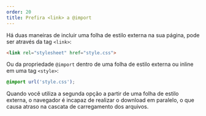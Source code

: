 ```yaml
---
order: 20
title: Prefira <link> a @import
---
```


Há duas maneiras de incluir uma folha de estilo externa na sua página, pode ser através da tag `<link>`:

```html
<link rel="stylesheet" href="style.css">
```

Ou da propriedade `@import` dentro de uma folha de estilo externa ou inline em uma tag `<style>`:

```css
@import url('style.css');
```

Quando você utiliza a segunda opção a partir de uma folha de estilo externa, o navegador é incapaz de realizar o download em paralelo, o que causa atraso na cascata de carregamento dos arquivos.
